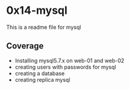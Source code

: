 # 0x14-mysql
This is a readme file for mysql

## Coverage
* Installing mysql5.7.x on web-01 and web-02
* creating users with passwords for mysql
* creating a database
* creating replica mysql
